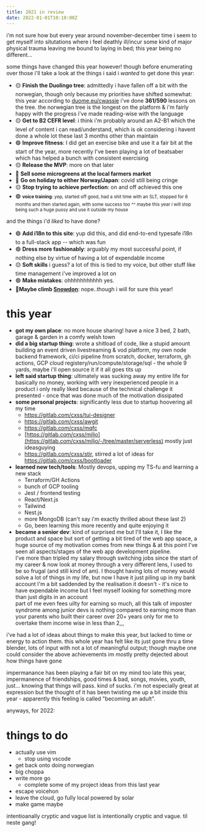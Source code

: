```yaml
---
title: 2021 in review
date: 2022-01-01T10:10:00Z
---
```


i'm not sure how but every year around november-december time i seem to get
myself into situtations where i feel deathly ill/incur some kind of major
physical trauma leaving me bound to laying in bed; this year being no
different...

<div class="fotorama" data-width="100%" data-height="600" data-nav="thumbs" data-allowfullscreen="true" data-loop="true" data-shuffle="false">
<a href="https://ftp.cass.si/vx4h1q9c9.png" data-caption="some stats from git/spotify/anki/duo:">
<a href="https://ftp.cass.si/www/2021/2021-2.jpeg" data-caption="bussin weatherday merch, actually wearing tshirts outside this year"></a>
<a href="https://ftp.cass.si/www/2021/2021-3.jpeg" data-caption="making hardware stuff"></a>
<a href="https://ftp.cass.si/www/2021/2021-4.jpeg" data-caption="light switch controller working after a few iterations"></a>
<a href="https://ftp.cass.si/www/2021/2021-5.jpeg" data-caption="mass production!"></a>
<a href="https://ftp.cass.si/www/2021/2021-9.jpeg" data-caption="baking bread with bf"></a>
<a href="https://ftp.cass.si/www/2021/2021-10.jpeg" data-caption="working on my startup. terraform, docker, github actions, container registries -- i have come to the conclusion this year i fucking hate devops"></a>
<a href="https://ftp.cass.si/www/2021/2021-12.jpeg" data-caption=""></a>
<a href="https://ftp.cass.si/www/2021/2021-13.jpeg" data-caption="made a lot of pizza this year with my pizza stone"></a>
<a href="https://ftp.cass.si/www/2021/2021-14.jpeg" data-caption="valentines dinner uwu"></a>
<a href="https://ftp.cass.si/www/2021/2021-15.jpeg" data-caption="valentines steak and wine"></a>
<a href="https://ftp.cass.si/www/2021/2021-16.jpeg" data-caption="bin that hoodie!"></a>
<a href="https://ftp.cass.si/www/2021/2021-17.jpeg" data-caption="visiting the bay"></a>
<a href="https://ftp.cass.si/www/2021/2021-18.jpeg" data-caption="the view from cardiff barrage"></a>
<a href="https://ftp.cass.si/www/2021/2021-19.jpeg" data-caption="my stupid face @ cardiff barrage"></a>
<a href="https://ftp.cass.si/www/2021/2021-20.jpeg" data-caption="whiteboarding startup architecture"></a>
<a href="https://ftp.cass.si/www/2021/2021-22.jpeg" data-caption="made a lot of breaded food, chicken nuggets, pork belly kontatsu etc"></a>
<a href="https://ftp.cass.si/www/2021/2021-25.jpeg" data-caption="plant friends :)"></a>
<a href="https://ftp.cass.si/www/2021/2021-26.jpeg" data-caption="workstation while startupping"></a>
<a href="https://ftp.cass.si/www/2021/2021-27.jpeg" data-caption="idk was cute "></a>
<a href="https://ftp.cass.si/www/2021/2021-28.jpeg" data-caption="picture i've been mentally holding onto during stressful situations this year, crumb of nihilism always pulls me out of thought loops"></a>
<a href="https://ftp.cass.si/www/2021/2021-30.jpeg" data-caption="own house! first day of moving on we just flung the duvet onto the floor and stayed there for a couple weeks until eventually building the bed"></a>
<a href="https://ftp.cass.si/www/2021/2021-31.jpeg" data-caption="stupid startup env vars are fun"></a>
<a href="https://ftp.cass.si/www/2021/2021-34.jpeg" data-caption="new house home office"></a>
<a href="https://ftp.cass.si/www/2021/2021-35.jpeg" data-caption="very comfy"></a>
<a href="https://ftp.cass.si/www/2021/2021-36.jpeg" data-caption="burning lots of painful letters/diaries/notes ive accumulated over the years"></a>
<a href="https://ftp.cass.si/www/2021/2021-37.jpeg" data-caption="lake where i live"></a>
<a href="https://ftp.cass.si/www/2021/2021-38.jpeg" data-caption="bf pog"></a>
<a href="https://ftp.cass.si/www/2021/2021-39.jpeg" data-caption="growing potatoes"></a>
<a href="https://ftp.cass.si/www/2021/2021-40.jpeg" data-caption="hilly small town"></a>
<a href="https://ftp.cass.si/www/2021/2021-41.jpeg" data-caption="fumo"></a>
<a href="https://ftp.cass.si/www/2021/2021-42.jpeg" data-caption="more lake pics"></a>
<a href="https://ftp.cass.si/www/2021/2021-43.jpeg" data-caption="got a onewheel, was good for my independence a bit, got out a lot more"></a>
<a href="https://ftp.cass.si/www/2021/2021-44.jpeg" data-caption="tatey yield"></a>
<a href="https://ftp.cass.si/www/2021/2021-45.jpeg" data-caption="some comfy places where i live"></a>
<a href="https://ftp.cass.si/www/2021/2021-46.jpeg" data-caption="photobombed"></a>
<a href="https://ftp.cass.si/www/2021/2021-47.jpeg" data-caption="more me not wearing hoodies, holy shit"></a>
<a href="https://ftp.cass.si/www/2021/2021-48.jpeg" data-caption="halloween pumpkin carving"></a>
<a href="https://ftp.cass.si/www/2021/2021-49.jpeg" data-caption="this lake is very pog"></a>
<a href="https://ftp.cass.si/www/2021/2021-50.jpeg" data-caption=""></a>
<a href="https://ftp.cass.si/www/2021/2021-51.jpeg" data-caption="doing some stencil art on my onewheel"></a>
<a href="https://ftp.cass.si/www/2021/2021-52.jpeg" data-caption=""></a>
<a href="https://ftp.cass.si/www/2021/2021-53.jpeg" data-caption="went to bristol zoo, saw monke, 10/10"></a>
<a href="https://ftp.cass.si/www/2021/2021-54.jpeg" data-caption="lemurs, look very soft"></a>
<a href="https://ftp.cass.si/www/2021/2021-55.jpeg" data-caption="spider monkey?"></a>
<a href="https://ftp.cass.si/www/2021/2021-56.jpeg" data-caption=""></a>
<a href="https://ftp.cass.si/www/2021/2021-57.jpeg" data-caption="red panda :0"></a>
<a href="https://ftp.cass.si/www/2021/2021-58.jpeg" data-caption="onewheeling with friends is twice as fun"></a>
<a href="https://ftp.cass.si/www/2021/2021-61.jpeg" data-caption="christmas by the bonsai tree"></a>
<a href="https://ftp.cass.si/www/2021/2021-62.jpeg" data-caption="high fashion"></a>
<a href="https://ftp.cass.si/www/2021/2021-63.jpeg" data-caption="moving my fat ass"></a>
<a href="https://ftp.cass.si/www/2021/2021-64.jpeg" data-caption="mqfc!"></a>
</div>

some things have changed this year however! though before enumerating over those
i'll take a look at the things i said i _wanted_ to get done this year:

- 🟡 **Finish the Duolingo tree**: admittedly i have fallen off a bit with the
  norwegian, though only because my priorities have shifted somewhat: this year
  according to [duome.eu/cwassie](https://duome.eu/cwassie) i've done
  **361/590** lessons on the tree. the norwegian tree is the longest on the
  platform & i'm fairly happy with the progress i've made reading-wise with the
  language
- 🟡 **Get to B2 CEFR level**: i think i'm probably around an A2-B1 which the
  level of content i can read/understand, which is ok considering i havent done
  a whole lot these last 3 months other than maintain
- 🟢 **Improve fitness**: I did get an exercise bike and use it a fair bit at
  the start of the year, more recently I've been playing a lot of beatsaber
  which has helped a bunch with consistent exercising
- 🟡 **Release the MVP**: more on that later
- 🔴 **Sell some microgreens at the local farmers market**
- 🔴 **Go on holiday to either Norway/Japan**: covid still being cringe
- 🟡 **Stop trying to achieve perfection**: on and off achieved this one
- 🟢 **<small>voice training**: yep, started off good, had a shit time with an
  SLT, stopped for 6 months and then started again, with some success too ^^
  maybe this year i will stop being such a huge pussy and use it outside my
  house</small>

and the things i'd _liked_ to have done?

- 🟢 **Add i18n to this site**: yup did this, and did end-to-end typesafe i18n
  to a full-stack app -- which was fun
- 🟢 **Dress more fashionably**: arguably my most successful point, if nothing
  else by virtue of having a lot of expendable income
- 🟡 **Soft skills** i guess? a lot of this is tied to my voice, but other stuff
  like time management i've improved a lot on
- 🟢 **Make mistakes**: ohhhhhhhhhhh yes.
- 🔴**Maybe climb [Snowdon](https://en.wikipedia.org/wiki/Snowdon)**:
  nope..though i will for sure this year!

# this year

- **got my own place**: no more house sharing! have a nice 3 bed, 2 bath, garage
  & garden in a comfy welsh town
- **did a big startup thing**: wrote a shitload of code, like a stupid amount
  building an event driven livestreaming & vod platform, my own node backend
  framework, ci/ci pipeline from scratch, docker, terraform, gh actions, GCP
  cloud registery/run/compute/storage/sql - the whole 9 yards, maybe i'll open
  source it if it all goes tits up
- **left said startup thing**: ultimately was sucking away my entire life for
  basically no money, working with very inexperienced people in a product i only
  really liked because of the technical challenge it presented - once that was
  done much of the motivation dissipated
- **some personal projects**: significantly less due to startup hoovering all my
  time
  - <https://gitlab.com/cxss/tui-designer>
  - <https://gitlab.com/cxss/awgit>
  - <https://gitlab.com/cxss/mqfc>
  - [https://gitlab.com/cxss/miljo](https://gitlab.com/cxss/miljo/-/tree/master/serverless)
    mostly just ideasguying
  - <https://gitlab.com/cxss/stir>, stirred a lot of ideas for
    <https://gitlab.com/cxss/bootloader>
- **learned new tech/tools**: Mostly devops, upping my TS-fu and learning a new
  stack
  - Terraform/GH Actions
  - bunch of GCP tooling
  - Jest / frontend testing
  - React/Next.js
  - Tailwind
  - Nest.js
  - more MongoDB (can't say i'm exactly thrilled about these last 2)
  - Go, been learning this more recently and quite enjoying it
- **became a senior dev**: kind of surprised me but I'll take it, I like the
  product and space but sort of getting a bit tired of the web app space, a huge
  source of my motivation comes from new things & at this point I've seen all
  aspects/stages of the web app development pipeline.<br/> I've more than
  tripled my salary through switching jobs since the start of my career & now
  look at money through a very different lens, I used to be so frugal (and still
  kind of am). I thought having lots of money would solve a lot of things in my
  life, but now I have it just piling up in my bank account I'm a bit saddended
  by the realisation it doesn't - it's nice to have expendable income but I feel
  myself looking for something more than just digits in an account<br/>part of
  me even fees uilty for earning so much, all this talk of imposter syndrome
  among junior devs is nothing compared to earning more than your parents who
  built their career over 20+ years only for me to overtake them income wise in
  less than 2,,,

i've had a lot of ideas about things to make this year, but lacked to time or
energy to action them. this whole year has felt like its just gone thru a time
blender, lots of input with not a lot of meaningful output; though maybe one
could consider the above achievements im mostly pretty dejected about how things
have gone

impermanance has been playing a fair bit on my mind too late this year,
impermanence of friendships, good times & bad, songs, movies, youth, just...
knowing that things will pass. kind of sucks. i'm not especially great at
expression but the thought of it has been twisting me up a bit inside this
year - apparently this feeling is called "becoming an adult".

anyways, for 2022:

# things to do

- actually use vim
  - stop using vscode
- get back onto doing norwegian
- big choppa
- write more go
  - complete some of my project ideas from this last year
- escape voicehon
- leave the cloud, go fully local powered by solar
- make game maybe

intentioanally cryptic and vague list is intentionally cryptic and vague. til
neste gang!

<!-- jQuery 1.8 or later, 33 KB -->
<script src="https://ajax.googleapis.com/ajax/libs/jquery/1.11.1/jquery.min.js"></script>

<!-- Fotorama from CDNJS, 19 KB -->
<link href="https://cdnjs.cloudflare.com/ajax/libs/fotorama/4.6.4/fotorama.css" rel="stylesheet">
<script src="https://cdnjs.cloudflare.com/ajax/libs/fotorama/4.6.4/fotorama.js"></script>
